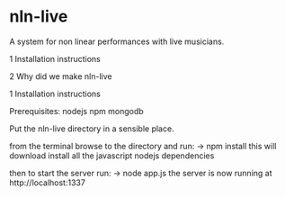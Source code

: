 nln-live
=========

A system for non linear performances with live musicians.

1 Installation instructions

2 Why did we make nln-live


1 Installation instructions

Prerequisites: 
nodejs
npm
mongodb


Put the nln-live directory in a sensible place.

from the terminal browse to the directory and run:
-> npm install
this will download install all the javascript nodejs dependencies


then to start the server run:
-> node app.js
the server is now running at
http://localhost:1337